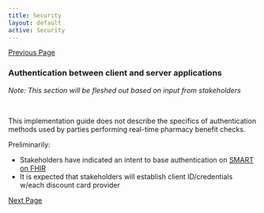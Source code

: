 ```yaml
---
title: Security
layout: default
active: Security
---
```


[Previous Page](Submission_method.html)

### Authentication between client and server applications
*Note: This section will be fleshed out based on input from stakeholders*

<br>

This implementation guide does not describe the specifics of authentication methods used by parties performing real-time pharmacy benefit checks.

Preliminarily:
* Stakeholders have indicated an intent to base authentication on [SMART on FHIR](http://hl7.org/fhir/smart-app-launch/)
* It is expected that stakeholders will establish client ID/credentials w/each discount card provider

[Next Page](Consumer_vs_provider_RTPBC.html)
